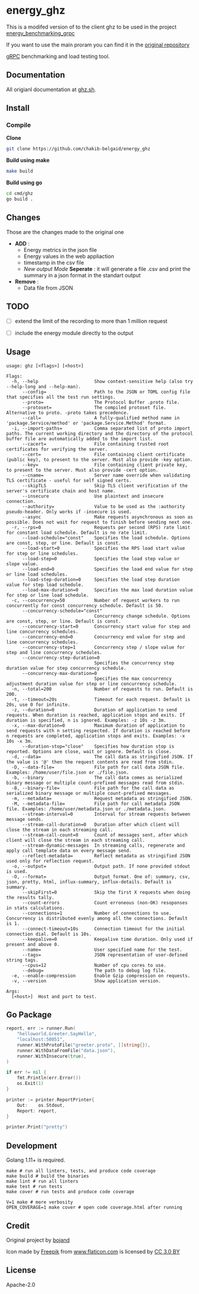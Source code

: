 
# energy_ghz
This is a modifed version of to the client ghz to be used in the project [energy_benchmarking_grpc](https://github.com/chakib-belgaid/energy_benchmarking_grpc)

If you want to use the main proram you can find it in the [original repository](https://github.com/bojand/ghz) 

[gRPC](http://grpc.io/) benchmarking and load testing tool.

## Documentation

All origianl  documentation at [ghz.sh](https://ghz.sh).

## Install


### Compile

**Clone**

```sh
git clone https://github.com/chakib-belgaid/energy_ghz
```

**Build using make**

```sh
make build
```

**Build using go**

```sh
cd cmd/ghz
go build .
```

## Changes 

Those are the changes made to the original one 
- **ADD** : 
    - Energy metrics in the json file 
    - Energy values in the web appliaction 
    - timestamp in the csv file 
    - *New output Mode* **Seperate** : it will generate a file .csv and print the summary in a json format in the standart output 
- **Remove** : 
    - Data file from JSON 

## TODO 
- [ ] extend the limit of the recording to more than 1 million request 
- [ ] include the energy module directly to the output 


## Usage

```
usage: ghz [<flags>] [<host>]

Flags:
  -h, --help                     Show context-sensitive help (also try --help-long and --help-man).
      --config=                  Path to the JSON or TOML config file that specifies all the test run settings.
      --proto=                   The Protocol Buffer .proto file.
      --protoset=                The compiled protoset file. Alternative to proto. -proto takes precedence.
      --call=                    A fully-qualified method name in 'package.Service/method' or 'package.Service.Method' format.
  -i, --import-paths=            Comma separated list of proto import paths. The current working directory and the directory of the protocol buffer file are automatically added to the import list.
      --cacert=                  File containing trusted root certificates for verifying the server.
      --cert=                    File containing client certificate (public key), to present to the server. Must also provide -key option.
      --key=                     File containing client private key, to present to the server. Must also provide -cert option.
      --cname=                   Server name override when validating TLS certificate - useful for self signed certs.
      --skipTLS                  Skip TLS client verification of the server's certificate chain and host name.
      --insecure                 Use plaintext and insecure connection.
      --authority=               Value to be used as the :authority pseudo-header. Only works if -insecure is used.
      --async                    Make requests asynchronous as soon as possible. Does not wait for request to finish before sending next one.
  -r, --rps=0                    Requests per second (RPS) rate limit for constant load schedule. Default is no rate limit.
      --load-schedule="const"    Specifies the load schedule. Options are const, step, or line. Default is const.
      --load-start=0             Specifies the RPS load start value for step or line schedules.
      --load-step=0              Specifies the load step value or slope value.
      --load-end=0               Specifies the load end value for step or line load schedules.
      --load-step-duration=0     Specifies the load step duration value for step load schedule.
      --load-max-duration=0      Specifies the max load duration value for step or line load schedule.
  -c, --concurrency=50           Number of request workers to run concurrently for const concurrency schedule. Default is 50.
      --concurrency-schedule="const"
                                 Concurrency change schedule. Options are const, step, or line. Default is const.
      --concurrency-start=0      Concurrency start value for step and line concurrency schedules.
      --concurrency-end=0        Concurrency end value for step and line concurrency schedules.
      --concurrency-step=1       Concurrency step / slope value for step and line concurrency schedules.
      --concurrency-step-duration=0
                                 Specifies the concurrency step duration value for step concurrency schedule.
      --concurrency-max-duration=0
                                 Specifies the max concurrency adjustment duration value for step or line concurrency schedule.
  -n, --total=200                Number of requests to run. Default is 200.
  -t, --timeout=20s              Timeout for each request. Default is 20s, use 0 for infinite.
  -z, --duration=0               Duration of application to send requests. When duration is reached, application stops and exits. If duration is specified, n is ignored. Examples: -z 10s -z 3m.
  -x, --max-duration=0           Maximum duration of application to send requests with n setting respected. If duration is reached before n requests are completed, application stops and exits. Examples: -x 10s -x 3m.
      --duration-stop="close"    Specifies how duration stop is reported. Options are close, wait or ignore. Default is close.
  -d, --data=                    The call data as stringified JSON. If the value is '@' then the request contents are read from stdin.
  -D, --data-file=               File path for call data JSON file. Examples: /home/user/file.json or ./file.json.
  -b, --binary                   The call data comes as serialized binary message or multiple count-prefixed messages read from stdin.
  -B, --binary-file=             File path for the call data as serialized binary message or multiple count-prefixed messages.
  -m, --metadata=                Request metadata as stringified JSON.
  -M, --metadata-file=           File path for call metadata JSON file. Examples: /home/user/metadata.json or ./metadata.json.
      --stream-interval=0        Interval for stream requests between message sends.
      --stream-call-duration=0   Duration after which client will close the stream in each streaming call.
      --stream-call-count=0      Count of messages sent, after which client will close the stream in each streaming call.
      --stream-dynamic-messages  In streaming calls, regenerate and apply call template data on every message send.
      --reflect-metadata=        Reflect metadata as stringified JSON used only for reflection request.
  -o, --output=                  Output path. If none provided stdout is used.
  -O, --format=                  Output format. One of: summary, csv, json, pretty, html, influx-summary, influx-details. Default is summary.
      --skipFirst=0              Skip the first X requests when doing the results tally.
      --count-errors             Count erroneous (non-OK) resoponses in stats calculations.
      --connections=1            Number of connections to use. Concurrency is distributed evenly among all the connections. Default is 1.
      --connect-timeout=10s      Connection timeout for the initial connection dial. Default is 10s.
      --keepalive=0              Keepalive time duration. Only used if present and above 0.
      --name=                    User specified name for the test.
      --tags=                    JSON representation of user-defined string tags.
      --cpus=12                  Number of cpu cores to use.
      --debug=                   The path to debug log file.
  -e, --enable-compression       Enable Gzip compression on requests.
  -v, --version                  Show application version.

Args:
  [<host>]  Host and port to test.
```

## Go Package

```go
report, err := runner.Run(
    "helloworld.Greeter.SayHello",
    "localhost:50051",
    runner.WithProtoFile("greeter.proto", []string{}),
    runner.WithDataFromFile("data.json"),
    runner.WithInsecure(true),
)

if err != nil {
    fmt.Println(err.Error())
    os.Exit(1)
}

printer := printer.ReportPrinter{
    Out:    os.Stdout,
    Report: report,
}

printer.Print("pretty")
```

## Development

Golang 1.11+ is required.

```
make # run all linters, tests, and produce code coverage
make build # build the binaries
make lint # run all linters
make test # run tests
make cover # run tests and produce code coverage

V=1 make # more verbosity
OPEN_COVERAGE=1 make cover # open code coverage.html after running
```

## Credit
Original project by [bojand](https://github.com/bojand/ghz)

Icon made by <a href="http://www.freepik.com" title="Freepik">Freepik</a> from <a href="https://www.flaticon.com/" title="Flaticon">www.flaticon.com</a> is licensed by <a href="http://creativecommons.org/licenses/by/3.0/" title="Creative Commons BY 3.0" target="_blank">CC 3.0 BY</a>

## License

Apache-2.0
